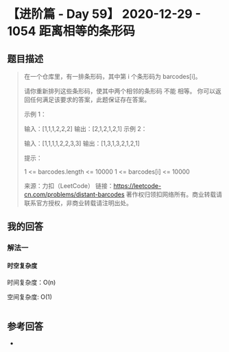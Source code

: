 # 【进阶篇 - Day 59】 2020-12-29 - 1054 距离相等的条形码

## 题目描述

> 在一个仓库里，有一排条形码，其中第 i 个条形码为 barcodes[i]。
>
> 请你重新排列这些条形码，使其中两个相邻的条形码 不能 相等。 你可以返回任何满足该要求的答案，此题保证存在答案。
>
> 示例 1：
>
> 输入：[1,1,1,2,2,2]
> 输出：[2,1,2,1,2,1]
> 示例 2：
>
> 输入：[1,1,1,1,2,2,3,3]
> 输出：[1,3,1,3,2,1,2,1]
>
> 提示：
>
> 1 <= barcodes.length <= 10000
> 1 <= barcodes[i] <= 10000
>
> 来源：力扣（LeetCode）
> 链接：https://leetcode-cn.com/problems/distant-barcodes
> 著作权归领扣网络所有。商业转载请联系官方授权，非商业转载请注明出处。

## 我的回答

### 解法一

#### 时空复杂度

时间复杂度：O(n)

空间复杂度: O(1)

```JavaScript

```

## 参考回答

-
